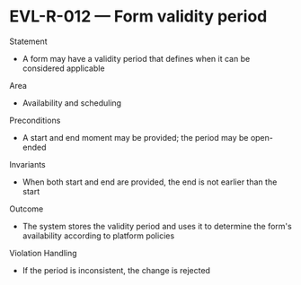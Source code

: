# EVL-R-012 — Form validity period

Statement
- A form may have a validity period that defines when it can be considered applicable

Area
- Availability and scheduling

Preconditions
- A start and end moment may be provided; the period may be open-ended

Invariants
- When both start and end are provided, the end is not earlier than the start

Outcome
- The system stores the validity period and uses it to determine the form's availability according to platform policies

Violation Handling
- If the period is inconsistent, the change is rejected

